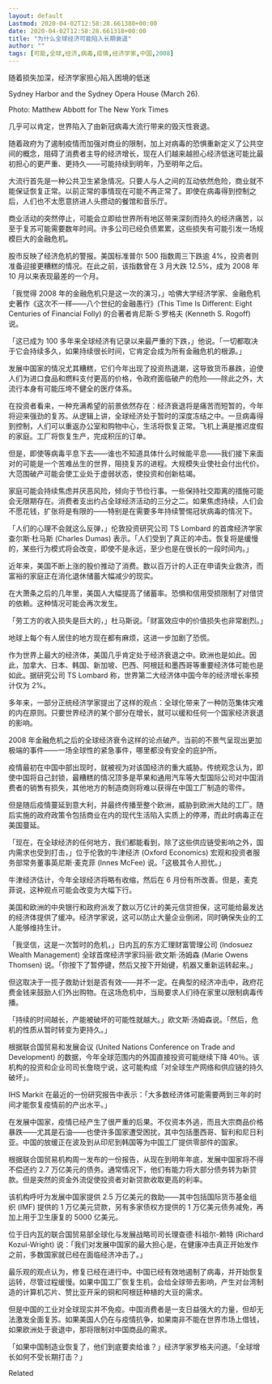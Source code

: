 ```yaml
---
layout: default
Lastmod: 2020-04-02T12:58:28.661380+00:00
date: 2020-04-02T12:58:28.661318+00:00
title: "为什么全球经济可能陷入长期衰退"
author: ""
tags: [可能,全球,经济,病毒,疫情,经济学家,中国,2008]
---
```


随着损失加深，经济学家担心陷入困境的低迷

Sydney Harbor and the Sydney Opera House (March 26).

Photo: Matthew Abbott for The New York Times

几乎可以肯定，世界陷入了由新冠病毒大流行带来的毁灭性衰退。

随着政府为了遏制疫情而加强对商业的限制，加上对病毒的恐惧重新定义了公共空间的概念，阻碍了消费者主导的经济增长，现在人们越来越担心经济低迷可能比最初担心的更严重、更持久——可能持续到明年，乃至明年之后。

大流行首先是一种公共卫生紧急情况。只要人与人之间的互动依然危险，商业就不能保证恢复正常。以前正常的事情现在可能不再正常了。即使在病毒得到控制之后，人们也不太愿意挤进人头攒动的餐馆和音乐厅。

商业活动的突然停止，可能会立即给世界所有地区带来深刻而持久的经济痛苦，以至于复苏可能需要数年时间。许多公司已经负债累累，这些损失有可能引发一场规模巨大的金融危机。

股市反映了经济危机的警报。美国标准普尔 500 指数周三下跌逾 4%，投资者则准备迎接更糟糕的情况。在此之前，该指数曾在 3 月大跌 12.5%，成为 2008 年 10 月以来表现最差的一个月。

「我觉得 2008 年的金融危机只是这一次的演习，」哈佛大学经济学家、金融危机史著作《这次不一样——八个世纪的金融愚行》(This Time Is Different: Eight Centuries of Financial Folly) 的合著者肯尼斯·S·罗格夫 (Kenneth S. Rogoff) 说。

「这已成为 100 多年来全球经济有记录以来最严重的下跌，」他说。「一切都取决于它会持续多久，如果持续很长时间，它肯定会成为所有金融危机的根源。」

发展中国家的情况尤其糟糕，它们今年出现了投资热退潮，这导致货币暴跌，迫使人们为进口食品和燃料支付更高的价格，令政府面临破产的危险——除此之外，大流行本身有可能压垮不健全的医疗体系。

在投资者看来，一种充满希望的前景依然存在：经济衰退将是痛苦而短暂的，今年将迎来强劲的复苏。从逻辑上讲，全球经济处于暂时的深度冻结之中。一旦病毒得到控制，人们可以重返办公室和购物中心，生活将恢复正常。飞机上满是推迟度假的家庭。工厂将恢复生产，完成积压的订单。

但是，即使等病毒平息下去——谁也不知道具体什么时候能平息——我们接下来面对的可能是一个苦难丛生的世界，阻挠复苏的进程。大规模失业使社会付出代价。大范围破产可能会使工业处于虚弱状态，使投资和创新枯竭。

家庭可能会持续焦虑并厌恶风险，倾向于节俭行事。一些保持社交距离的措施可能会无限期存在。消费者支出约占全球经济活动的三分之二。如果焦虑持续，人们会不愿花钱，扩张将是有限的——特别是在需要多年持续警惕冠状病毒的情况下。

「人们的心理不会就这么反弹，」伦敦投资研究公司 TS Lombard 的首席经济学家查尔斯·杜马斯 (Charles Dumas) 表示。「人们受到了真正的冲击。恢复将是缓慢的，某些行为模式将会改变，即使不是永远，至少也是在很长的一段时间内。」

近年来，美国不断上涨的股价推动了消费。数以百万计的人正在申请失业救济，而富裕的家庭正在消化退休储蓄大幅减少的现实。

在大萧条之后的几年里，美国人大幅提高了储蓄率。恐惧和信用受损限制了对借贷的依赖。这种情况可能会再次发生。

「劳工方的收入损失是巨大的，」杜马斯说。「财富效应中的价值损失也非常剧烈。」

地球上每个有人居住的地方现在都有麻烦，这进一步加剧了恐慌。

作为世界上最大的经济体，美国几乎肯定处于经济衰退之中。欧洲也是如此。因此，加拿大、日本、韩国、新加坡、巴西、阿根廷和墨西哥等重要经济体可能也是如此。据研究公司 TS Lombard 称，世界第二大经济体中国今年的经济增长率预计仅为 2%。

多年来，一部分正统经济学家提出了这样的观点：全球化带来了一种防范集体灾难的内在原则。只要世界经济的某个部分在增长，就可以缓和任何一个国家经济衰退的影响。

2008 年金融危机之后的全球经济衰令这样的论点破产。当前的不景气呈现出更加极端的事件——一场全球性的紧急事件，哪里都没有安全的庇护所。

疫情最初在中国中部出现时，就被视为对该国经济的重大威胁。传统观念认为，即使中国将自己封锁，最糟糕的情况顶多是苹果和通用汽车等大型国际公司对中国消费者的销售有损失，其他地方的制造商则将难以获得在中国工厂制造的零件。

但是随后疫情蔓延到意大利，并最终传播至整个欧洲，威胁到欧洲大陆的工厂。随后实施的政府政策令包括商业在内的现代生活陷入实质上的停滞，而此时病毒正在美国蔓延。

「现在，在全球经济的任何地方，我们都能看到，除了这些供应链受影响之外，国内需求也受到打击，」位于伦敦的牛津经济 (Oxford Economics) 宏观和投资者服务部常务董事英尼斯·麦克菲 (Innes McFee) 说。「这极其令人担忧。」

牛津经济估计，今年全球经济将略有收缩，然后在 6 月份有所改善。但是，麦克菲说，这种观点可能会改变为大幅下行。

美国和欧洲的中央银行和政府派发了数以万亿计的美元信贷担保，这可能给最发达的经济体提供了缓冲。经济学家说，这可以防止大量企业倒闭，同时确保失业的工人能够维持生计。

「我坚信，这是一次暂时的危机，」日内瓦的东方汇理财富管理公司 (Indosuez Wealth Management) 全球首席经济学家玛丽·欧文斯·汤姆森 (Marie Owens Thomsen) 说。「你按下了暂停键，然后又按下开始键，机器又重新运转起来。」

但这取决于一揽子救助计划是否有效——并不一定。在典型的经济冲击中，政府花费金钱来鼓励人们外出购物。在这场危机中，当局要求人们待在家里以限制病毒传播。

「持续的时间越长，产能被破坏的可能性就越大。」欧文斯·汤姆森说。「然后，危机的性质从暂时转变为更持久。」

根据联合国贸易和发展会议 (United Nations Conference on Trade and Development) 的数据，今年全球范围内的外国直接投资可能继续下降 40％。该机构的投资和企业司司长詹晓宁说，这可能构成「对全球生产网络和供应链的持久破坏」。

IHS Markit 在最近的一份研究报告中表示：「大多数经济体可能需要两到三年的时间才能恢复疫情前的产出水平。」

在发展中国家，疫情已经产生了很严重的后果。不仅资本外逃，而且大宗商品价格暴跌——尤其是石油——也使许多国家遭受困扰，其中包括墨西哥、智利和尼日利亚。中国的放缓正在波及到从印尼到韩国等为中国工厂提供零部件的国家。

根据联合国贸易机构周一发布的一份报告，从现在到明年年底，发展中国家将不得不偿还约 2.7 万亿美元的债务。通常情况下，他们有能力将大部分债务转为新贷款。但是突然的资金外流促使投资者对新贷款收取更高的利率。

该机构呼吁为发展中国家提供 2.5 万亿美元的救助——其中包括国际货币基金组织 (IMF) 提供的 1 万亿美元贷款，另有多家债权方提供的 1 万亿美元债务减免，再加上用于卫生康复的 5000 亿美元。

位于日内瓦的联合国贸易部全球化与发展战略司司长理查德·科祖尔-赖特 (Richard Kozul-Wright) 说：「我们对发展中国家的最大担心是，在健康冲击真正开始发作之前，多数国家就已经在面临经济冲击了。」

最乐观的观点认为，修复已经在进行中。中国已经有效地遏制了病毒，并开始恢复运转，尽管过程缓慢。如果中国工厂恢复生机，会给全球带去影响，产生对台湾制造的计算机芯片、赞比亚开采的铜和阿根廷种植的大豆的需求。

但是中国的工业对全球现实并不免疫。中国消费者是一支日益强大的力量，但却无法激发全面复苏。如果美国人仍在与疫情抗争，如果南非不能在世界市场上借钱，如果欧洲处于衰退中，那将限制对中国商品的需求。

「如果中国制造业恢复了，他们到底要卖给谁？」经济学家罗格夫问道。「全球增长如何不受长期打击？」

Related

